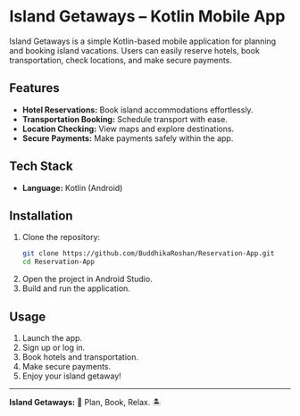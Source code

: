 # Island Getaways – Kotlin Mobile App

Island Getaways is a simple Kotlin-based mobile application for planning and booking island vacations. Users can easily reserve hotels, book transportation, check locations, and make secure payments.

## Features

- **Hotel Reservations:** Book island accommodations effortlessly.
- **Transportation Booking:** Schedule transport with ease.
- **Location Checking:** View maps and explore destinations.
- **Secure Payments:** Make payments safely within the app.

## Tech Stack

- **Language:** Kotlin (Android)


## Installation

1. Clone the repository:
   ```bash
   git clone https://github.com/BuddhikaRoshan/Reservation-App.git
   cd Reservation-App
   ```
2. Open the project in Android Studio.
3. Build and run the application.

## Usage

1. Launch the app.
2. Sign up or log in.
3. Book hotels and transportation.
4. Make secure payments.
5. Enjoy your island getaway!

---
**Island Getaways:** 🌴 Plan, Book, Relax. 🏝️
